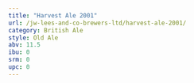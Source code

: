 ```yaml
---
title: "Harvest Ale 2001"
url: /jw-lees-and-co-brewers-ltd/harvest-ale-2001/
category: British Ale
style: Old Ale
abv: 11.5
ibu: 0
srm: 0
upc: 0
---
```


